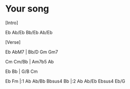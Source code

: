 ---
---

# Your song

[Intro]

Eb Ab/Eb Bb/Eb Ab/Eb

[Verse]

Eb AbM7 | Bb/D Gm Gm7

Cm Cm/Bb | Am7b5 Ab

Eb Bb | G/B Cm

Eb Fm 
   |:1  Ab  Ab/Bb  Bbsus4  Bb
   |:2  Ab  Ab/Eb  Ebsus4  Eb/G

